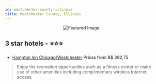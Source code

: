 ```yaml
---
id: westchester-county-illinois
title: Westchester County, Illinois
---
```


<center><img src="https://i.travelapi.com/hotels/1000000/20000/16800/16741/fd1c30e4_z.jpg" alt="Featured Image" /></center>


##  3 star hotels - ⭐️⭐️⭐️

-    [Hampton Inn Chicago/Westchester](https://us.hurb.com/hotels/westchester-county/hampton-inn-chicago-westchester-JNP-JP155249?cmp=18055) Prices from R$ 392,75
   > Enjoy the recreation opportunities such as a fitness center or make use of other amenities including complimentary wireless Internet access.
